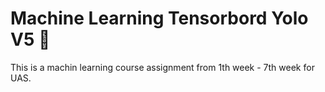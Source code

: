 # Machine Learning Tensorbord Yolo V5 🚀

This is a machin learning course assignment from 1th week - 7th week for UAS.
